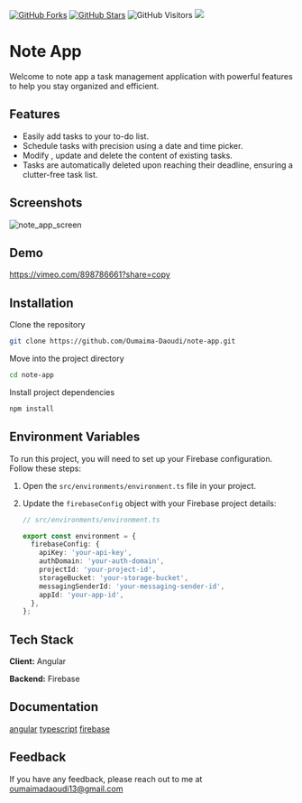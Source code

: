 

[![GitHub Forks](https://img.shields.io/github/forks/Oumaima-Daoudi/note-app)](https://github.com/Oumaima-Daoudi/note-app/network/members)
[![GitHub Stars](https://img.shields.io/github/stars/Oumaima-Daoudi/note-app)](https://github.com/Oumaima-Daoudi/note-app/stargazers)
![GitHub Visitors](https://img.shields.io/github/contributors/Oumaima-Daoudi/note-app)
![](https://api.visitorbadge.io/api/VisitorHit?user=Oumaima-Daoudi&repo=note-app-visitors-badge&countColor=%237B1E7A)


# Note App

Welcome to note app  a task management application with powerful features to help you stay organized and efficient.


## Features

-  Easily add tasks to your to-do list.
-  Schedule tasks with precision using a date and time picker.
-  Modify , update and delete the content of existing tasks.
-  Tasks are automatically deleted upon reaching their deadline, ensuring a   clutter-free task list.




## Screenshots

![note_app_screen](https://github.com/Oumaima-Daoudi/note-app/assets/142237486/b32fa59c-0baa-4e8d-bde9-1a7a6fa1203a)




## Demo

https://vimeo.com/898786661?share=copy


## Installation

Clone the repository
```bash
git clone https://github.com/Oumaima-Daoudi/note-app.git
```

Move into the project directory
```bash
cd note-app
```

Install project dependencies
```bash
npm install
```

    
## Environment Variables

To run this project, you will need to set up your Firebase configuration. Follow these steps:

1. Open the `src/environments/environment.ts` file in your project.

2. Update the `firebaseConfig` object with your Firebase project details:

   ```typescript
   // src/environments/environment.ts

   export const environment = {
     firebaseConfig: {
       apiKey: 'your-api-key',
       authDomain: 'your-auth-domain',
       projectId: 'your-project-id',
       storageBucket: 'your-storage-bucket',
       messagingSenderId: 'your-messaging-sender-id',
       appId: 'your-app-id',
     },
   };


## Tech Stack

**Client:** Angular

**Backend:** Firebase 



## Documentation

[angular](https://angular.io/docs)
[typescript](https://www.w3schools.com/typescript/index.php)
[firebase](https://firebase.google.com/)


## Feedback

If you have any feedback, please reach out to me at oumaimadaoudi13@gmail.com

